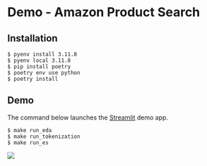# Demo - Amazon Product Search

## Installation

```shell
$ pyenv install 3.11.8
$ pyenv local 3.11.8
$ pip install poetry
$ poetry env use python
$ poetry install
```

## Demo

The command below launches the [Streamlit](https://streamlit.io/) demo app.

```shell
$ make run_eda
$ make run_tokenization
$ make run_es
```

![](https://user-images.githubusercontent.com/883148/203654537-8b495c9c-f8af-4c3f-90f9-60edacf647b9.png)
